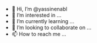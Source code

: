 - 👋 Hi, I’m @yassinenabl
- 👀 I’m interested in ...
- 🌱 I’m currently learning ...
- 💞️ I’m looking to collaborate on ...
- 📫 How to reach me ...

<!---
yassinenabl/yassinenabl is a ✨ special ✨ repository because its `README.md` (this file) appears on your GitHub profile.
You can click the Preview link to take a look at your changes.
--->
